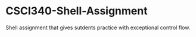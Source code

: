 # CSCI340-Shell-Assignment
Shell assignment that gives sutdents practice with exceptional control flow. 

